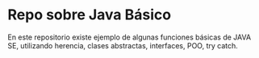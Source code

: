 # Repo sobre Java Básico

En este repositorio existe ejemplo de algunas funciones básicas de JAVA SE, utilizando herencia, clases abstractas, interfaces, POO, try catch.
